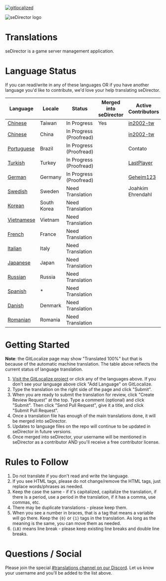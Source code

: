 [![gitlocalized ](https://gitlocalize.com/repo/6339/whole_project/badge.svg)](https://gitlocalize.com/repo/6339/whole_project?utm_source=badge)

![seDirector logo](https://sedirector.net/images/logo.png)

# Translations

seDirector is a game server management application.

# Language Status

If you can read/write in any of these languages OR if you have another language you'd like to contribute, we'd love your help translating seDirector.

|Language|Locale|Status|Merged into seDirector|Active Contributors|
|--|--|--|--|--|
|[Chinese](https://gitlocalize.com/repo/6339/zh-TW/en.json)|Taiwan|In Progress|Yes|[in2002-tw](https://github.com/in2002-tw)|
|[Chinese](https://gitlocalize.com/repo/6339/zh/en.json)|China|In Progress (Proofread)||[in2002-tw](https://github.com/in2002-tw)|
|[Portuguese](https://gitlocalize.com/repo/6339/pt-br/en.json)|Brazil|In Progress (Proofread)||Contato|
|[Turkish](https://gitlocalize.com/repo/6339/tr/en.json)|Turkey|In Progress (Proofread)||[LastPlayer](https://github.com/LastPlayerTR)|
|[German](https://gitlocalize.com/repo/6339/de/en.json)|Germany|In Progress (Proofread)||[Geheim123](https://github.com/Geheim123)|
|[Swedish](https://gitlocalize.com/repo/6339/sv/en.json)|Sweden|Need Translation||Joahkim Ehrendahl|
|[Korean](https://gitlocalize.com/repo/6339/ko/en.json)|South Korea|Need Translation|||
|[Vietnamese](https://gitlocalize.com/repo/6339/vi/en.json)|Vietnam|Need Translation|||
|[French](https://gitlocalize.com/repo/6339/fr/en.json)|France|Need Translation|||
|[Italian](https://gitlocalize.com/repo/6339/it/en.json)|Italy|Need Translation|||
|[Japanese](https://gitlocalize.com/repo/6339/ja/en.json)|Japan|Need Translation|||
|[Russian](https://gitlocalize.com/repo/6339/ru/en.json)|Russia|Need Translation|||
|[Spanish](https://gitlocalize.com/repo/6339/es/en.json)|*|Need Translation|||
|[Danish](https://gitlocalize.com/repo/6339/da/en.json)|Denmark|Need Translation|||
|[Romanian](https://gitlocalize.com/repo/6339/ro/en.json)|Romania|Need Translation|||

# Getting Started

**Note**: the GitLocalize page may show "Translated 100%" but that is because of the automatic machine translation. The table above reflects the current status of language translation.

1.  [Visit the GitLocalize project](https://gitlocalize.com/repo/6339) or click any of the languages above. If you don't see your language above click "Add Language" on GitLocalize.
2.  Type the translation on the right side of the page and click "Submit".
3.  When you are ready to submit the translation for review, click "Create Review Request" at the top. Type a comment (optional) and click "Submit". Then click "Send Pull Request", give it a title, and click "Submit Pull Request".
4.  Once a translation file has enough of the main translations done, it will be merged into seDirector.
5.  Updates to language files on the repo will continue to be updated in seDirector in future versions.
6.  Once merged into seDirector, your username will be mentioned in seDirector as a contributor AND you'll receive a free contributor license.

# Rules to Follow

1.  Do not translate if you don't read and write the language.
2.  If you see HTML tags, please do not change/remove the HTML tags, just replace words/phrases as needed.
3.  Keep the case the same - if it's capitalized, capitalize the translation, if there is a period, use a period in the translation, if it has a comma, use commas, etc.
4.  There may be duplicate translations - please keep them.
5.  When you see a number in braces, that is a tag that means a variable will go there. Keep the `{0}` or `{1}` tags in the translation. As long as the meaning is the same, you can move them as needed.
6.  `{LB}` means line break - please keep existing line breaks and double line breaks.

# Questions / Social

Please join the special [#translations channel on our Discord](https://sedirector.net/discord/translations). Let us know your username and you'll be added to the list above.